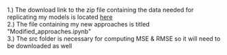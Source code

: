 1.) The download link to the zip file containing the data needed for replicating my models is located [here](https://dataserv.ub.tum.de/index.php/s/m1524895?path=%2F5.625deg%2Fgeopotential_500)  
2.) The file containing my new approaches is titled "Modified_approaches.ipynb"  
3.) The src folder is necessary for computing MSE & RMSE so it will need to be downloaded as well  
